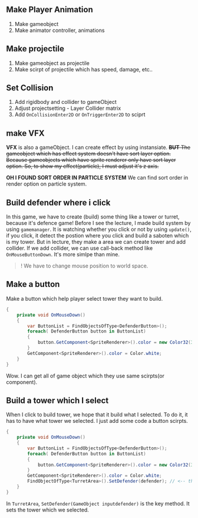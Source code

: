 ## Make Player Animation
1. Make gameobject
2. Make animator controller, animations

## Make projectile
1. Make gameobject as projectile
2. Make scirpt of projectile which has speed, damage, etc..

## Set Collision
1. Add rigidbody and collider to gameObject 
2. Adjust projectsetting - Layer Collider matrix
3. Add `OnCollisionEnter2D` or `OnTriggerEnter2D` to sciprt

## make VFX
__VFX__ is also a gameObject. I can create effect by using instansiate.
~~__BUT__ The gameobject which has effect system doesn't have sort layer option. Because gameobjects which have sprite renderer only have sort layer option. So, to show my effect(particle), I must adjust it's z axis.~~

__OH I FOUND SORT ORDER IN PARTICLE SYSTEM__ We can find sort order in render option on particle system.

## Build defender where i click
In this game, we have to create (build) some thing like a tower or turret, because it's defence game! Before I see the lecture, I made build system by using `gamemanager`. It is watching whether you click or not by using `update()`, if you click, it detect the postion where you click and build a saboten which is my tower. But in lecture, they make a area we can create tower and add collider. If we add collider, we can use call-back method like `OnMouseButtonDown`. It's more simlpe than mine.

> ! We have to change mouse position to world space.

## Make a button
Make a button which help player select tower they want to build.

```C# public class DefenderButton : MonoBehaviour
{
    private void OnMouseDown()
    {
        var ButtonList = FindObjectsOfType<DefenderButton>();
        foreach( DefenderButton button in ButtonList)
        {
            button.GetComponent<SpriteRenderer>().color = new Color32(36, 36, 36, 255);
        }
        GetComponent<SpriteRenderer>().color = Color.white;
    }
}
```

Wow. I can get all of game object which they use same scirpts(or component).


## Build a tower which I select
When I click to build tower, we hope that it build what I selected. To do it, it has to have what tower we selected. I just add some code a button scirpts.

```C# public class DefenderButton : MonoBehaviour
{
    private void OnMouseDown()
    {
        var ButtonList = FindObjectsOfType<DefenderButton>();
        foreach( DefenderButton button in ButtonList)
        {
            button.GetComponent<SpriteRenderer>().color = new Color32(36, 36, 36, 255);
        }
        GetComponent<SpriteRenderer>().color = Color.white;
        FindObjectOfType<TurretArea>().SetDefender(defender); // <-- this code! 
    }
}
```
In `TurretArea`, `SetDefender(GameObject inputdefender)` is the key method. It sets the tower which we selected.

